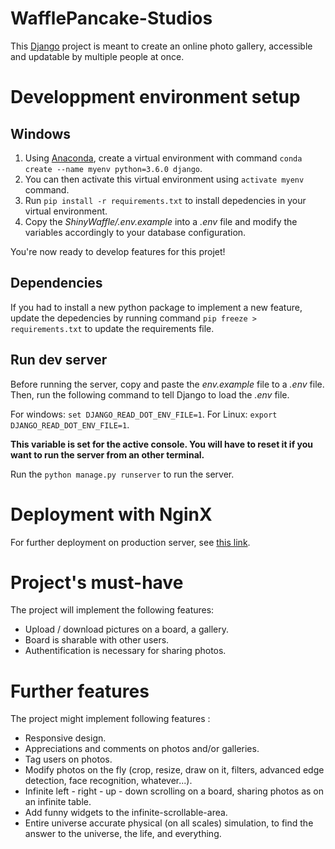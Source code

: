 # WafflePancake-Studios

This [Django](https://www.djangoproject.com/) project is meant to create
an online photo gallery, accessible and updatable by multiple people at once.

# Developpment environment setup

## Windows

1. Using [Anaconda](https://www.continuum.io/downloads), create a virtual
   environment with command `conda create --name myenv python=3.6.0 django`.
2. You can then activate this virtual environment using `activate myenv`
   command.
3. Run `pip install -r requirements.txt` to install depedencies in your virtual
   environment.
4. Copy the _ShinyWaffle/.env.example_ into a _.env_ file and modify
   the variables accordingly to your database configuration.

You're now ready to develop features for this projet!

## Dependencies

If you had to install a new python package to implement a new feature, update
the depedencies by running command `pip freeze > requirements.txt` to update
the requirements file.

## Run dev server

Before running the server, copy and paste the _env.example_ file to a _.env_
file. Then, run the following command to tell Django to load the _.env_ file.

For windows: `set DJANGO_READ_DOT_ENV_FILE=1`.
For Linux: `export DJANGO_READ_DOT_ENV_FILE=1`.

__This variable is set for the active console. You will have to reset it if you
want to run the server from an other terminal.__

Run the `python manage.py runserver` to run the server.

# Deployment with NginX

For further deployment on production server, see [this link](http://uwsgi-docs.readthedocs.io/en/latest/tutorials/Django_and_nginx.html).

# Project's must-have

The project will implement the following features:
* Upload / download pictures on a board, a gallery.
* Board is sharable with other users.
* Authentification is necessary for sharing photos.

# Further features

The project might implement following features :
* Responsive design.
* Appreciations and comments on photos and/or galleries.
* Tag users on photos.
* Modify photos on the fly (crop, resize, draw on it, filters, advanced edge detection, face recognition, whatever...).
* Infinite left - right - up - down scrolling on a board, sharing photos as on an infinite table.
* Add funny widgets to the infinite-scrollable-area.
* Entire universe accurate physical (on all scales) simulation, to find the answer to the universe, the life, and everything.
